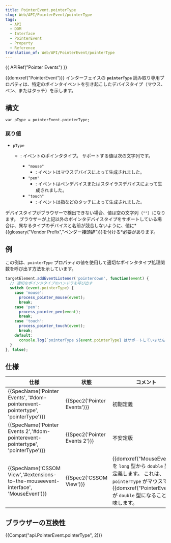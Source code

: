 ```yaml
---
title: PointerEvent.pointerType
slug: Web/API/PointerEvent/pointerType
tags:
  - API
  - DOM
  - Interface
  - PointerEvent
  - Property
  - Reference
translation_of: Web/API/PointerEvent/pointerType
---
```

{{ APIRef("Pointer Events") }}

{{domxref("PointerEvent")}} インターフェイスの **`pointerType`** 読み取り専用プロパティは、特定のポインタイベントを引き起こしたデバイスタイプ（マウス、ペン、またはタッチ）を示します。

## 構文

```
var pType = pointerEvent.pointerType;
```

### 戻り値

- `pType`

  - : イベントのポインタタイプ。 サポートする値は次の文字列です。

    - `"mouse"`
      - : イベントはマウスデバイスによって生成されました。
    - `"pen"`
      - : イベントはペンデバイスまたはスタイラスデバイスによって生成されました。
    - `"touch"`
      - : イベントは指などのタッチによって生成されました。

デバイスタイプがブラウザーで検出できない場合、値は空の文字列（`""`）になります。 ブラウザーが上記以外のポインタデバイスタイプをサポートしている場合は、異なるタイプのデバイスと名前が競合しないように、値に*{{glossary("Vendor Prefix","ベンダー接頭辞")}}を付ける*必要があります。

## 例

この例は、`pointerType` プロパティの値を使用して適切なポインタタイプ処理関数を呼び出す方法を示しています。

```js
targetElement.addEventListener('pointerdown', function(event) {
  // 適切なポインタタイプのハンドラを呼び出す
  switch (event.pointerType) {
    case 'mouse':
      process_pointer_mouse(event);
      break;
    case 'pen':
      process_pointer_pen(event);
      break;
    case 'touch':
      process_pointer_touch(event);
      break;
    default:
      console.log(`pointerType ${event.pointerType} はサポートしていません`);
  }
}, false);
```

## 仕様

| 仕様                                                                                                         | 状態                                     | コメント                                                                                                                                                                                       |
| ------------------------------------------------------------------------------------------------------------ | ---------------------------------------- | ---------------------------------------------------------------------------------------------------------------------------------------------------------------------------------------------- |
| {{SpecName('Pointer Events', '#dom-pointerevent-pointertype', 'pointerType')}}     | {{Spec2('Pointer Events')}}     | 初期定義                                                                                                                                                                                       |
| {{SpecName('Pointer Events 2','#dom-pointerevent-pointertype', 'pointerType')}}     | {{Spec2('Pointer Events 2')}} | 不安定版                                                                                                                                                                                       |
| {{SpecName('CSSOM View','#extensions-to-the-mouseevent-interface', 'MouseEvent')}} | {{Spec2('CSSOM View')}}         | {{domxref("MouseEvent")}} を `long` 型から `double` 型に再定義します。 これは、`pointerType` がマウスである {{domxref("PointerEvent")}} が `double` 型になることを意味します。 |

## ブラウザーの互換性

{{Compat("api.PointerEvent.pointerType", 2)}}
